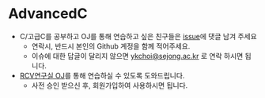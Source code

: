 # AdvancedC
- C/고급C를 공부하고 OJ를 통해 연습하고 싶은 친구들은 [issue](https://github.com/sejongresearch/AdvancedC/issues)에 댓글 남겨 주세요
  - 연락시, 반드시 본인의 Github 계정을 함께 적어주세요.
  - 이슈에 대한 답글이 달리지 않으면 ykchoi@sejong.ac.kr 로 연락 하시면 됩니다.
- [RCV연구실 OJ](http://server.rcv.sejong.ac.kr/)를 통해 연습하실 수 있도록 도와드립니다. 
  - 사전 승인 받으신 후, 회원가입하여 사용하시면 됩니다. 

